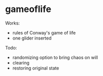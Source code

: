 # gameoflife

Works:
- rules of Conway's game of life
- one glider inserted

Todo:
- randomizing option to bring chaos on will
- clearing
- restoring original state